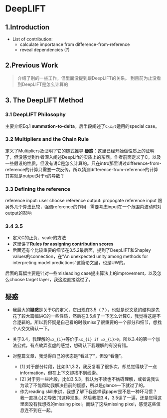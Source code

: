 
# DeepLIFT

## 1.Introduction
- List of contribution:
    + calculate importance from difference-from-reference
    + reveal dependencies (?)

## 2.Previous Work
> 介绍了别的一些工作，但里面没提到跟DeepLIFT的关系。
> 到目前为止没看到DeepLIFT是怎么计算的


## 3. The DeepLIFT Method
### 3.1 DeepLIFT Philosophy
主要介绍Eq.1 **summation-to-delta**。后半段阐述了`C△x△t`适用的special case。

### 3.2 Multipliers and the Chain Rule
定义了Multipliers及证明了它的链式推导
**疑惑**：这里已经开始做性质上的证明了，但没感觉到作者深入阐述DeepLift的实质上的东西。作者前面定义了C，以及一些假设的性质，但没有讲C是怎么计算的。只在intro那里讲过difference-from-reference的计算只需要一次反传，所以猜测difference-from-reference的计算其实就是output对于x的导数？ 

### 3.3 Defining the reference
reference input: user choose
reference output: propogate reference input
跟另外几个算法比较，强调reference的作用--需要考虑input在一个范围内波动时对output的影响

### 3.4 3.5 
- 定义C的正负、scale的方法
- 这里讲了**Rules for assigning contribution scores**
- 后面还有个比较重要的细节在3.5.2最后面，提到了DeepLIFT和Shapley values的connection，在“An unexpected unity among methods for interpreting model predictions”这篇论文里，也是UW的。

后面的篇幅主要是针对一些misleading case提出算法上的improvement，以及怎么choose target layer，我这边直接跳过了。


## 疑惑
- 我最大的**疑惑**是关于C的定义，它出现在3.5（？），也就是说文章的结构是先花了较大篇幅讲C的一些性质，然后在3.5点了一下怎么计算C，我觉得这是不合逻辑的。所以我怀疑是自己看的时候miss了很重要的一个部分和细节，想找个人交叉确认一下。

- 关于3.4，我理解的`△x_{i}+`等价于`△x_{i} if △x_{i}>0`。所以3.4的第一个加法公式，有点故弄玄虚的感觉，想确认下我理解的有没有错。

- 对整篇文章，我觉得自己的状态是“看过了”，但没“看懂”。
    + [1] 对于部分片段，比如3.1,3.2，我反复看了很多次，却总觉得缺了一点information，但在上下文却找不到线索。
    + [2] 对于另一些片段，比如3.5.3，我认为不读也不妨碍理解，或者说我认为读了不能帮助我解决目前的疑惑，所以是glance一下就过了的。
    + 作为reading skill来讲，我想了解下我这样读paper是不是一种坏习惯？ 我一直担心[2]导致[1]这种现象，然后我把3.4，3.5读了一遍，还是觉得这里面没有我想找的missing pixel。而缺了这块missing pixel，感觉这些信息连不到在一起。


